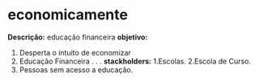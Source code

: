 # economicamente
**Descriçâo:**
educação financeira
**objetivo:**
1. Desperta o intuito de economizar 
2. Educação Financeira 
.
.
.
**stackholders:**
1.Escolas.
2.Escola de Curso.
3. Pessoas sem acesso a educação.
